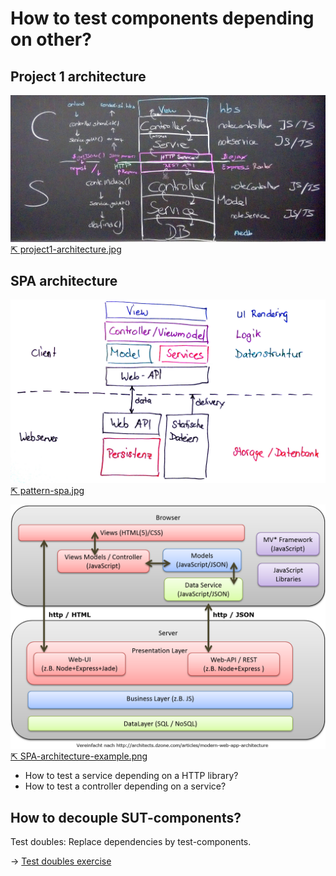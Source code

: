 # How to test components depending on other?

## Project 1 architecture

![Projekt 1 architektur](./project1-architecture.jpg)
[⇱ project1-architecture.jpg](./project1-architecture.jpg)


## SPA architecture

![SPA architecture](./pattern-spa.jpg)
[⇱ pattern-spa.jpg](./pattern-spa.jpg)

![SPA example](./SPA-architecture-example.png)
[⇱ SPA-architecture-example.png](./SPA-architecture-example.png)

* How to test a service depending on a HTTP library?
* How to test a controller depending on a service?


## How to decouple SUT-components?

Test doubles: Replace dependencies by test-components.

-> [Test doubles exercise](./Exercise-Doubles.md)
